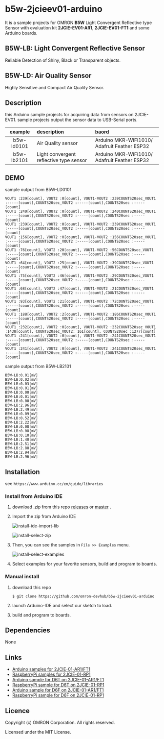 # b5w-2jcieev01-arduino
It is a sample projects for OMRON **B5W** Light Convergent Reflective type
Sensor with evaluation kit **2JCIE-EV01-AR1**, **2JCIE-EV01-FT1**
and some Arduino boards.


## B5W-LB: Light Convergent Reflective Sensor
Reliable Detection of Shiny, Black or Transparent objects.


## B5W-LD: Air Quality Sensor
Highly Sensitive and Compact Air Quality Sensor.


## Description
this Arduino sample projects for acquiring data from sensors on 2JCIE-EV01.
sample projects output the sensor data to USB-Serial ports.

| example    | description                     | baord |
|:----------:|:--------------------------------|:-----------------------|
| b5w-ld0101 | Air Quality sensor              | Arduino MKR-WiFi1010/ Adafruit Feather ESP32 |
| b5w-lb2101 | Light convergent reflective type sensor | Arduino MKR-WiFi1010/ Adafruit Feather ESP32 |

## DEMO
sample output from B5W-LD0101

```
VOUT1 :239[count], VOUT2 :0[count], VOUT1-VOUT2 :239COUNTS20sec_VOUT1 :-----[count],COUNTS20sec_VOUT2 :-----[count],COUNTS20sec :-----[count]
VOUT1 :240[count], VOUT2 :0[count], VOUT1-VOUT2 :240COUNTS20sec_VOUT1 :-----[count],COUNTS20sec_VOUT2 :-----[count],COUNTS20sec :-----[count]
VOUT1 :239[count], VOUT2 :0[count], VOUT1-VOUT2 :239COUNTS20sec_VOUT1 :-----[count],COUNTS20sec_VOUT2 :-----[count],COUNTS20sec :-----[count]
VOUT1 :156[count], VOUT2 :0[count], VOUT1-VOUT2 :156COUNTS20sec_VOUT1 :-----[count],COUNTS20sec_VOUT2 :-----[count],COUNTS20sec :-----[count]
VOUT1 :76[count], VOUT2 :20[count], VOUT1-VOUT2 :56COUNTS20sec_VOUT1 :-----[count],COUNTS20sec_VOUT2 :-----[count],COUNTS20sec :-----[count]
VOUT1 :64[count], VOUT2 :25[count], VOUT1-VOUT2 :39COUNTS20sec_VOUT1 :-----[count],COUNTS20sec_VOUT2 :-----[count],COUNTS20sec :-----[count]
VOUT1 :75[count], VOUT2 :46[count], VOUT1-VOUT2 :29COUNTS20sec_VOUT1 :-----[count],COUNTS20sec_VOUT2 :-----[count],COUNTS20sec :-----[count]
VOUT1 :68[count], VOUT2 :47[count], VOUT1-VOUT2 :21COUNTS20sec_VOUT1 :-----[count],COUNTS20sec_VOUT2 :-----[count],COUNTS20sec :-----[count]
VOUT1 :93[count], VOUT2 :21[count], VOUT1-VOUT2 :72COUNTS20sec_VOUT1 :-----[count],COUNTS20sec_VOUT2 :-----[count],COUNTS20sec :-----[count]
VOUT1 :188[count], VOUT2 :2[count], VOUT1-VOUT2 :186COUNTS20sec_VOUT1 :-----[count],COUNTS20sec_VOUT2 :-----[count],COUNTS20sec :-----[count]
VOUT1 :232[count], VOUT2 :0[count], VOUT1-VOUT2 :232COUNTS20sec_VOUT1 :1438[count], COUNTS20sec_VOUT2: 161[count], COUNTS20sec :1277[count]
VOUT1 :241[count], VOUT2 :0[count], VOUT1-VOUT2 :241COUNTS20sec_VOUT1 :-----[count],COUNTS20sec_VOUT2 :-----[count],COUNTS20sec :-----[count]
VOUT1 :241[count], VOUT2 :0[count], VOUT1-VOUT2 :241COUNTS20sec_VOUT1 :-----[count],COUNTS20sec_VOUT2 :-----[count],COUNTS20sec :-----[count]
```

sample output from B5W-LB2101

```
B5W-LB:0.01[mV]
B5W-LB:0.02[mV]
B5W-LB:0.03[mV]
B5W-LB:0.01[mV]
B5W-LB:0.00[mV]
B5W-LB:0.01[mV]
B5W-LB:0.00[mV]
B5W-LB:2.96[mV]
B5W-LB:2.49[mV]
B5W-LB:0.09[mV]
B5W-LB:0.52[mV]
B5W-LB:2.22[mV]
B5W-LB:0.08[mV]
B5W-LB:0.08[mV]
B5W-LB:0.10[mV]
B5W-LB:1.40[mV]
B5W-LB:2.51[mV]
B5W-LB:2.88[mV]
B5W-LB:2.94[mV]
B5W-LB:2.96[mV]
```

## Installation
see `https://www.arduino.cc/en/guide/libraries`

### Install from Arduino IDE
1. download .zip from this repo [releases](releases)
    or [master](archive/master.zip) .
2. Import the zip from Arduino IDE

    ![install-ide-import-lib](https://user-images.githubusercontent.com/48547675/55043017-9a34e980-5077-11e9-885d-03f9f82e3491.JPG)

    ![install-select-zip](https://user-images.githubusercontent.com/48547675/55043034-a7ea6f00-5077-11e9-99d5-26423fb652b5.JPG)

3. Then, you can see the samples in `File >> Examples` menu.

    ![install-select-examples](https://user-images.githubusercontent.com/48547675/55043028-a28d2480-5077-11e9-8365-6745cda417ff.JPG)

4. Select examples for your favorite sensors, build and program to boards.

### Manual install
1. download this repo

    ```shell
    $ git clone https://github.com/omron-devhub/b5w-2jcieev01-arduino
    ```

2. launch Arduino-IDE and select our sketch to load.
3. build and program to boards.


## Dependencies
None


## Links
- [Arduino samples for 2JCIE-01-AR1/FT1](https://github.com/omron-devhub/2jcieev01-arduino)
- [RaspberryPi samples for 2JCIE-01-RP1](https://github.com/omron-devhub/2jcieev01-raspberrypi)
- [Arduino sample for D6T on 2JCIE-01-AR1/FT1](https://github.com/omron-devhub/d6t-2jcieev01-arduino)
- [RaspberryPi sample for D6T on 2JCIE-01-RP1](https://github.com/omron-devhub/d6t-2jcieev01-raspberrypi)
- [Arduino sample for D6F on 2JCIE-01-AR1/FT1](https://github.com/omron-devhub/d6f-2jcieev01-arduino)
- [RaspberryPi sample for D6F on 2JCIE-01-RP1](https://github.com/omron-devhub/d6f-2jcieev01-raspberrypi)


## Licence
Copyright (c) OMRON Corporation. All rights reserved.

Licensed under the MIT License.

